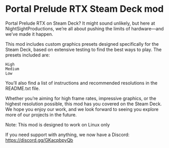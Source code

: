 # Portal Prelude RTX Steam Deck mod
Portal Prelude RTX on Steam Deck? It might sound unlikely, but here at NightSightProductions, we’re all about pushing the limits of hardware—and we’ve made it happen.

This mod includes custom graphics presets designed specifically for the Steam Deck, based on extensive testing to find the best ways to play. The presets included are:

    High
    Medium
    Low

You’ll also find a list of instructions and recommended resolutions in the README.txt file.

Whether you’re aiming for high frame rates, impressive graphics, or the highest resolution possible, this mod has you covered on the Steam Deck. We hope you enjoy our work, and we look forward to seeing you explore more of our projects in the future.

Note: This mod is designed to work on Linux only

 If you need support with anything, we now have a Discord: https://discord.gg/GKacpbpyQb
